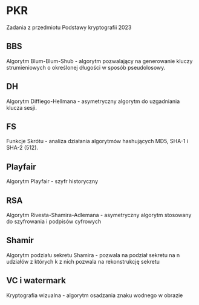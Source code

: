 # PKR

Zadania z przedmiotu Podstawy kryptografii 2023

## BBS

Algorytm Blum-Blum-Shub - algorytm pozwalający na generowanie kluczy strumieniowych o określonej długości w sposób pseudolosowy.

## DH

Algorytm Diffiego-Hellmana - asymetryczny algorytm do uzgadniania klucza sesji.

## FS

Funkcje Skrótu - analiza działania algorytmów hashujących MD5, SHA-1 i SHA-2 (512).

## Playfair

Algorytm Playfair - szyfr historyczny

## RSA

Algorytm Rivesta-Shamira-Adlemana - asymetryczny algorytm stosowany do szyfrowania i podpisów cyfrowych

## Shamir

Algorytm podziału sekretu Shamira - pozwala na podział sekretu na n udziałów z których k z nich pozwala na rekonstrukcję sekretu 

## VC i watermark

Kryptografia wizualna - algorytm osadzania znaku wodnego w obrazie 

